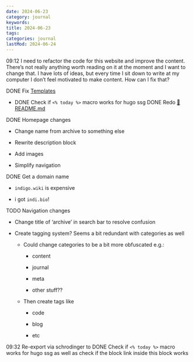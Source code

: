 ```yaml
---
date: 2024-06-23
category: journal
keywords: 
title: 2024-06-23
tags:
categories: journal
lastMod: 2024-06-24
---
```

09:12 I need to refactor the code for this website and improve the content. There’s not really anything worth reading on it at the moment and I want to change that. I have lots of ideas, but every time I sit down to write at my computer I don’t feel motivated to make content. How can I fix that?

DONE Fix [Templates](https://tealblu.github.io/pages/templates/)

  + DONE Check if `<% today %>` macro works for hugo ssg
DONE Redo [📄 README.md](https://tealblu.github.io/pages/2024-06-23/)

DONE Homepage changes

  + Change name from archive to something else

  + Rewrite description block

  + Add images

  + Simplify navigation

DONE Get a domain name

  + `indigo.wiki` is expensive

  + i got `indi.bio`!

TODO Navigation changes

  + Change title of ‘archive’ in search bar to resolve confusion

  + Create tagging system? Seems a bit redundant with categories as well

    + Could change categories to be a bit more obfuscated e.g.:

      + content

      + journal

      + meta

      + other stuff??

    + Then create tags like

      + code

      + blog

      + etc

09:32 Re-export via schrodinger to DONE Check if `<% today %>` macro works for hugo ssg
 as well as check if the block link inside this block works
